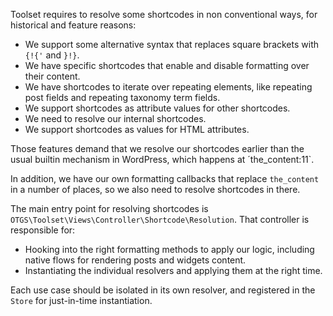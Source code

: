 Toolset requires to resolve some shortcodes in non conventional ways, for historical and feature reasons:
* We support some alternative syntax that replaces square brackets with `{!{'` and `}!}`.
* We have specific shortcodes that enable and disable formatting over their content.
* We have shortcodes to iterate over repeating elements, like repeating post fields and repeating taxonomy term fields.
* We support shortcodes as attribute values for other shortcodes.
* We need to resolve our internal shortcodes.
* We support shortcodes as values for HTML attributes.

Those features demand that we resolve our shortcodes earlier than the usual builtin mechanism in WordPress, which happens at ´the_content:11`.

In addition, we have our own formatting callbacks that replace `the_content` in a number of places, so we also need to resolve shortcodes in there.

The main entry point for resolving shortcodes is `OTGS\Toolset\Views\Controller\Shortcode\Resolution`. That controller is responsible for:
* Hooking into the right formatting methods to apply our logic, including native flows for rendering posts and widgets content.
* Instantiating the individual resolvers and applying them at the right time.

Each use case should be isolated in its own resolver, and registered in the `Store` for just-in-time instantiation.

